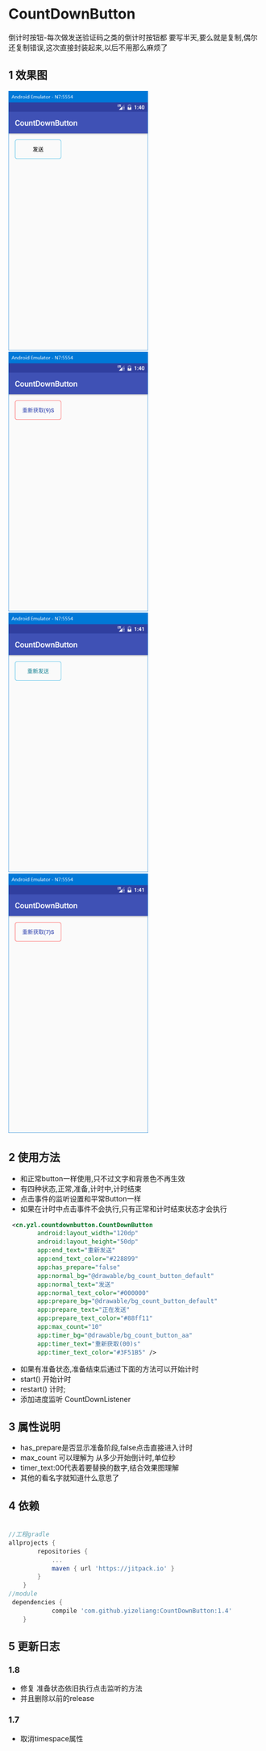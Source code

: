 # CountDownButton
倒计时按钮-每次做发送验证码之类的倒计时按钮都 要写半天,要么就是复制,偶尔还复制错误,这次直接封装起来,以后不用那么麻烦了

## 1 效果图

![image](https://github.com/yizeliang/CountDownButton/raw/master/img/1.png)
![image](https://github.com/yizeliang/CountDownButton/raw/master/img/2.png)
![image](https://github.com/yizeliang/CountDownButton/raw/master/img/3.png)
![image](https://github.com/yizeliang/CountDownButton/raw/master/img/4.png)
## 2 使用方法

- 和正常button一样使用,只不过文字和背景色不再生效
- 有四种状态,正常,准备,计时中,计时结束
- 点击事件的监听设置和平常Button一样
- 如果在计时中点击事件不会执行,只有正常和计时结束状态才会执行

```xml
 <cn.yzl.countdownbutton.CountDownButton
        android:layout_width="120dp"
        android:layout_height="50dp"
        app:end_text="重新发送"
        app:end_text_color="#228899"
        app:has_prepare="false"
        app:normal_bg="@drawable/bg_count_button_default"
        app:normal_text="发送"
        app:normal_text_color="#000000"
        app:prepare_bg="@drawable/bg_count_button_default"
        app:prepare_text="正在发送"
        app:prepare_text_color="#88ff11"
        app:max_count="10"
        app:timer_bg="@drawable/bg_count_button_aa"
        app:timer_text="重新获取(00)s"
        app:timer_text_color="#3F51B5" />
```
 - 如果有准备状态,准备结束后通过下面的方法可以开始计时
 - start() 开始计时
 - restart() 计时;
 - 添加进度监听 CountDownListener
 
## 3 属性说明

- has_prepare是否显示准备阶段,false点击直接进入计时
- max_count 可以理解为 从多少开始倒计时,单位秒
- timer_text:00代表着要替换的数字,结合效果图理解
- 其他的看名字就知道什么意思了

## 4 依赖

```gradle

//工程gradle
allprojects {
		repositories {
			...
			maven { url 'https://jitpack.io' }
		}
	}
//module
 dependencies {
	        compile 'com.github.yizeliang:CountDownButton:1.4'
	}

```
## 5 更新日志

### 1.8

- 修复 准备状态依旧执行点击监听的方法
- 并且删除以前的release

### 1.7

- 取消timespace属性



